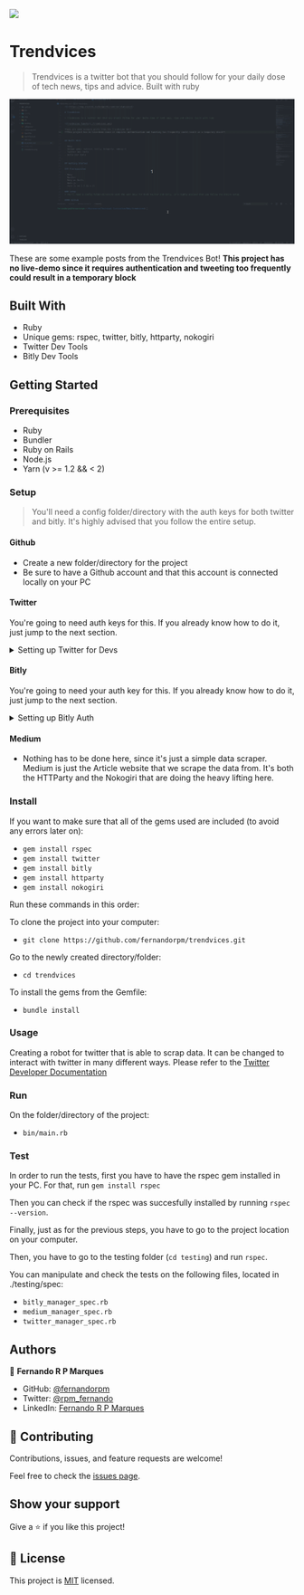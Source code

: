 ![](https://img.shields.io/badge/Microverse-blueviolet)

# Trendvices

> Trendvices is a twitter bot that you should follow for your daily dose of tech news, tips and advice. Built with ruby

![Trendvices Tweets](./trendvices.gif)

These are some example posts from the Trendvices Bot!
**This project has no live-demo since it requires authentication and tweeting too frequently could result in a temporary block**


## Built With

- Ruby
- Unique gems: rspec, twitter, bitly, httparty, nokogiri
- Twitter Dev Tools
- Bitly Dev Tools


## Getting Started

### Prerequisites

- Ruby
- Bundler
- Ruby on Rails
- Node.js
- Yarn (v >= 1.2 && < 2)

### Setup
> You'll need a config folder/directory with the auth keys for both twitter and bitly. It's highly advised that you follow the entire setup.

#### Github
- Create a new folder/directory for the project
- Be sure to have a Github account and that this account is connected locally on your PC

#### Twitter 

You're going to need auth keys for this. If you already know how to do it, just jump to the next section.

<details><summary>Setting up Twitter for Devs</summary>
<p>

#### Create an account/Login into [Twitter for Developers](https://developer.twitter.com/)
#### You'll have to fill a form with the reason behind your requesting for creating a developer account
#### Create a new project by going into 'Projects & Apps' > 'Overview'
![Twitter 1](./img/twitter_img/twitter1.png)
#### Then clicking on the 'Create App' button
![Twitter 2](./img/twitter_img/twitter2.png)
#### Type the desired app name and click 'Complete'
![Twitter 3](./img/twitter_img/twitter3.png)
#### Ignore the keys for now. Go right ahead to the 'App settings'
![Twitter 4](./img/twitter_img/twitter4.png)
#### Click on the 'Edit' button of the 'App permission' settings - your app is going to tweet, so it needs POST auth as well!
![Twitter 5](./img/twitter_img/twitter5.png)
#### Select 'Read + Write + Direct Messages' and hit 'Save'
![Twitter 6](./img/twitter_img/twitter6.png)
#### Now on the top of the dashboard, go to the 'Keys and Tokens' tab
![Twitter 7](./img/twitter_img/twitter7.png)
#### Regenerate both API key & secret and Access Token & secret - **REMEMBER TO NEVER SHARE THEM**

## Now, go to your project folder/directory
#### Create a folder/directory named `config`
#### Create a file named `twitter_auth.rb`
#### Paste this code below, but remember to change YOUR_KEY with the according key:

```ruby
module Trendvices
  class TwitterAuth
    attr_reader :api_key, :api_secret_key, :access_token, :access_token_secret

    def initialize
      @api_key = 'YOUR_KEY'
      @api_secret_key = 'YOUR_KEY'
      @access_token = 'YOUR_KEY'
      @access_token_secret = 'YOUR_KEY'
    end
  end
end

```

#### IMPORTANT: NEVER COMMIT THE CONFIG FOLDER TO A PROJECT!!!


</p>
</details>


#### Bitly

You're going to need your auth key for this. If you already know how to do it, just jump to the next section.

<details><summary>Setting up Bitly Auth</summary>
<p>

#### Create an account/Login into [Bitly](https://app.bitly.com/)
#### Click on your name on the top right corner of the dashboard, and click on 'Profile Settings'
![Bitly 1](./img/bitly_img/bitly1.png)
#### Then click on the 'Generic Access Token' button
![Bitly 2](./img/bitly_img/bitly2.png)
#### Enter your password and click on the 'Generate' button - REMEMBER TO NEVER SHARE THEM

## Now, go to your project folder/directory
#### Create a folder/directory named `config` (if you haven't already)
#### Create a file named `bitly_auth.rb`
#### Paste this code below, but remember to change YOUR_KEY with the according key:

```ruby
module Trendvices
  class BitlyAuth
    attr_reader :access_token

    def initialize
      @access_token = 'YOUR_KEY'
    end
  end
end

```

#### IMPORTANT: NEVER COMMIT THE CONFIG FOLDER TO A PROJECT!!!


</p>
</details>


#### Medium
- Nothing has to be done here, since it's just a simple data scraper. Medium is just the Article website that we scrape the data from. It's both the HTTParty and the Nokogiri that are doing the heavy lifting here.


### Install

If you want to make sure that all of the gems used are included (to avoid any errors later on):
- `gem install rspec`
- `gem install twitter`
- `gem install bitly`
- `gem install httparty`
- `gem install nokogiri`

Run these commands in this order:

To clone the project into your computer:
- `git clone https://github.com/fernandorpm/trendvices.git`

Go to the newly created directory/folder:
- `cd trendvices`

To install the gems from the Gemfile:
- `bundle install`

### Usage

Creating a robot for twitter that is able to scrap data. It can be changed to interact with twitter in many different ways. Please refer to the [Twitter Developer Documentation](https://developer.twitter.com/en/docs)

### Run

On the folder/directory of the project:
- `bin/main.rb`

### Test

In order to run the tests, first you have to have the rspec gem installed in your PC.
For that, run `gem install rspec`

Then you can check if the rspec was succesfully installed by running `rspec --version`.

Finally, just as for the previous steps, you have to go to the project location on your computer.

Then, you have to go to the testing folder (`cd testing`) and run `rspec`.

You can manipulate and check the tests on the following files, located in ./testing/spec:
- `bitly_manager_spec.rb`
- `medium_manager_spec.rb`
- `twitter_manager_spec.rb`


## Authors

👤 **Fernando R P Marques**

- GitHub: [@fernandorpm](https://github.com/fernandorpm)
- Twitter: [@rpm_fernando](https://twitter.com/rpm_fernando)
- LinkedIn: [Fernando R P Marques](https://linkedin.com/in/fernandorpm)

## 🤝 Contributing

Contributions, issues, and feature requests are welcome!

Feel free to check the [issues page](../../issues/).

## Show your support

Give a ⭐️ if you like this project!

## 📝 License

This project is [MIT](./MIT.md) licensed.
